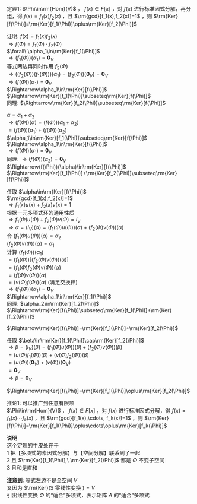 定理1:  $\Phi\in\rm{Hom}(V)$ ， $f(x)\in F[x]$ ，对 $f(x)$ 进行标准因式分解，再分组，得 $f(x)=f_1(x)f_2(x)$ ，且 $\rm{gcd}[f_1(x),f_2(x)]=1$ ，则 $\rm{Ker}[f(\Phi)]=\rm{Ker}[f_1(\Phi)]\oplus\rm{Ker}[f_2(\Phi)]$  
  
证明:  $f(x)=f_1(x)f_2(x)$  
 $\Rightarrow f(\Phi)=f_1(\Phi)\cdot f_2(\Phi)$  
 $\forall\ \alpha_1\in\rm{Ker}[f_1(\Phi)]$  
 $\Rightarrow(f_1(\Phi))(\alpha_1)=\mathbf0_V$  
等式两边再同时作用 $f_2(\Phi)$  
 $\Rightarrow((f_2(\Phi))(f_1(\Phi)))(\alpha_1)=(f_2(\Phi))(\mathbf0_V)=\mathbf0_V$  
 $\Rightarrow(f(\Phi))(\alpha_1)=\mathbf0_V$  
 $\Rightarrow\alpha_1\in\rm{Ker}[f(\Phi)]$  
 $\Rightarrow\rm{Ker}[f_1(\Phi)]\subseteq\rm{Ker}[f(\Phi)]$  
同理:  $\Rightarrow\rm{Ker}[f_2(\Phi)]\subseteq\rm{Ker}[f(\Phi)]$  
  
 $\alpha=\alpha_1+\alpha_2$  
 $\Rightarrow(f(\Phi))(\alpha)=(f(\Phi))(\alpha_1+\alpha_2)$  
 $=(f(\Phi))(\alpha_1)+(f(\Phi))(\alpha_2)$  
 $\alpha_1\in\rm{Ker}[f_1(\Phi)]\subseteq\rm{Ker}[f(\Phi)]$  
 $\Rightarrow\alpha_1\in\rm{Ker}[f(\Phi)]$  
 $\Rightarrow(f(\Phi))(\alpha_1)=\mathbf0_V$  
同理:  $\Rightarrow(f(\Phi))(\alpha_2)=\mathbf0_V$  
 $\Rightarrow(f(\Phi))(\alpha)\in\rm{Ker}[f(\Phi)]$  
 $\Rightarrow\rm{Ker}[f_1(\Phi)]+\rm{Ker}[f_2(\Phi)]\subseteq\rm{Ker}[f(\Phi)]$  
  
任取 $\alpha\in\rm{Ker}[f(\Phi)]$  
 $\rm{gcd}[f_1(x),f_2(x)]=1$  
 $\Rightarrow f_1(x)u(x)+f_2(x)v(x)=1$  
根据一元多项式环的通用性质  
 $\Rightarrow f_1(\Phi)u(\Phi)+f_2(\Phi)v(\Phi)=I_V$  
 $\Rightarrow\alpha=(I_V)(\alpha)=(f_1(\Phi)u(\Phi))(\alpha)+(f_2(\Phi)v(\Phi))(\alpha)$  
令 $(f_1(\Phi)u(\Phi))(\alpha)=\alpha_2$  
 $(f_2(\Phi)v(\Phi))(\alpha)=\alpha_1$  
计算 $(f_1(\Phi))(\alpha_1)$  
 $=(f_1(\Phi))[(f_2(\Phi)v(\Phi))(\alpha)]$  
 $=(f_1(\Phi)f_2(\Phi)v(\Phi))(\alpha)$  
 $=(f(\Phi)v(\Phi))(\alpha)$  
 $=(v(\Phi)f(\Phi))(\alpha)$ (满足交换律)  
 $\Rightarrow(f_1(\Phi))(\alpha_1)=\mathbf0_V$  
 $\Rightarrow\alpha_1\in\rm{Ker}[f_1(\Phi)]$  
同理:  $\alpha_2\in\rm{Ker}[f_2(\Phi)]$  
 $\Rightarrow\rm{Ker}[f(\Phi)]\subseteq\rm{Ker}[f_1(\Phi)]+\rm{Ker}[f_2(\Phi)]$  
  
 $\Rightarrow\rm{Ker}[f(\Phi)]=\rm{Ker}[f_1(\Phi)]+\rm{Ker}[f_2(\Phi)]$  
  
任取 $\beta\in\rm{Ker}[f_1(\Phi)]\cap\rm{Ker}[f_2(\Phi)]$  
 $\Rightarrow\beta=(I_V)(\beta)=(f_1(\Phi)u(\Phi))(\beta)+(f_2(\Phi)v(\Phi))(\beta)$  
 $=(u(\Phi)f_1(\Phi))(\beta)+(v(\Phi)f_2(\Phi))(\beta)$  
 $=(u(\Phi))(\mathbf0_V)+(v(\Phi))(\mathbf0_V)$  
 $=\mathbf0_V$  
 $\Rightarrow\beta=\mathbf0_V$  
  
 $\Rightarrow\rm{Ker}[f(\Phi)]=\rm{Ker}[f_1(\Phi)]\oplus\rm{Ker}[f_2(\Phi)]$  
  
推论1: 可以推广到任意有限项  
 $\Phi\in\rm{Hom}(V)$ ， $f(x)\in F[x]$ ，对 $f(x)$ 进行标准因式分解，得 $f(x)=f_1(x)\cdots f_k(x)$ ，且 $\rm{gcd}[f_1(x),\cdots, f_k(x)]=1$ ，则 $\rm{Ker}[f(\Phi)]=\rm{Ker}[f_1(\Phi)]\oplus\cdots\oplus\rm{Ker}[f_k(\Phi)]$  
  
**说明**  
这个定理的牛皮处在于  
1 把【多项式的素因式分解】与【空间分解】联系到了一起  
2 且 $\rm{Ker}[f_1(\Phi)],\ \rm{Ker}[f_2(\Phi)]$ 都是 $\Phi$ 不变子空间  
3 且和是直和  
  
**注意到**: 等式左边不是全空间 $V$  
又因为 $\rm{Ker}($ 零线性变换 $)=V$  
引出线性变换 $\Phi$ 的“适合”多项式，表示矩阵 $A$ 的“适合”多项式  
